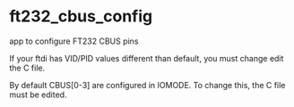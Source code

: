 # ft232_cbus_config
app to configure FT232 CBUS pins

If your ftdi has VID/PID values different than default, you must change edit the
C file.

By default CBUS[0-3] are configured in IOMODE. To change this, the C file must
be edited.
